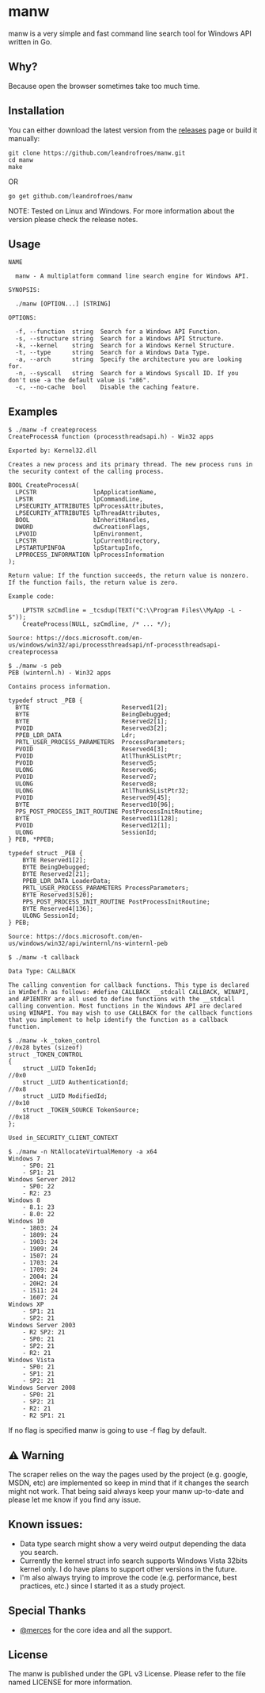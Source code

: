 # manw

manw is a very simple and fast command line search tool for Windows API written in Go.

## Why?

Because open the browser sometimes take too much time.

## **Installation**

You can either download the latest version from the [releases](https://github.com/leandrofroes/manw/releases) page or build it manually:

```
git clone https://github.com/leandrofroes/manw.git
cd manw
make
```

OR

```
go get github.com/leandrofroes/manw
```

NOTE: Tested on Linux and Windows. For more information about the version please check the release notes.

## **Usage**

```
NAME

  manw - A multiplatform command line search engine for Windows API.
  
SYNOPSIS: 

  ./manw [OPTION...] [STRING]
          
OPTIONS:

  -f, --function  string  Search for a Windows API Function.
  -s, --structure string  Search for a Windows API Structure.    
  -k, --kernel    string  Search for a Windows Kernel Structure.
  -t, --type      string  Search for a Windows Data Type.
  -a, --arch      string  Specify the architecture you are looking for.
  -n, --syscall   string  Search for a Windows Syscall ID. If you don't use -a the default value is "x86".
  -c, --no-cache  bool    Disable the caching feature.
```

## **Examples**

```
$ ./manw -f createprocess
CreateProcessA function (processthreadsapi.h) - Win32 apps

Exported by: Kernel32.dll

Creates a new process and its primary thread. The new process runs in the security context of the calling process.

BOOL CreateProcessA(
  LPCSTR                lpApplicationName,
  LPSTR                 lpCommandLine,
  LPSECURITY_ATTRIBUTES lpProcessAttributes,
  LPSECURITY_ATTRIBUTES lpThreadAttributes,
  BOOL                  bInheritHandles,
  DWORD                 dwCreationFlags,
  LPVOID                lpEnvironment,
  LPCSTR                lpCurrentDirectory,
  LPSTARTUPINFOA        lpStartupInfo,
  LPPROCESS_INFORMATION lpProcessInformation
);

Return value: If the function succeeds, the return value is nonzero. If the function fails, the return value is zero.

Example code:

	LPTSTR szCmdline = _tcsdup(TEXT("C:\\Program Files\\MyApp -L -S"));
	CreateProcess(NULL, szCmdline, /* ... */);

Source: https://docs.microsoft.com/en-us/windows/win32/api/processthreadsapi/nf-processthreadsapi-createprocessa
```

```
$ ./manw -s peb
PEB (winternl.h) - Win32 apps

Contains process information.

typedef struct _PEB {
  BYTE                          Reserved1[2];
  BYTE                          BeingDebugged;
  BYTE                          Reserved2[1];
  PVOID                         Reserved3[2];
  PPEB_LDR_DATA                 Ldr;
  PRTL_USER_PROCESS_PARAMETERS  ProcessParameters;
  PVOID                         Reserved4[3];
  PVOID                         AtlThunkSListPtr;
  PVOID                         Reserved5;
  ULONG                         Reserved6;
  PVOID                         Reserved7;
  ULONG                         Reserved8;
  ULONG                         AtlThunkSListPtr32;
  PVOID                         Reserved9[45];
  BYTE                          Reserved10[96];
  PPS_POST_PROCESS_INIT_ROUTINE PostProcessInitRoutine;
  BYTE                          Reserved11[128];
  PVOID                         Reserved12[1];
  ULONG                         SessionId;
} PEB, *PPEB;

typedef struct _PEB {
    BYTE Reserved1[2];
    BYTE BeingDebugged;
    BYTE Reserved2[21];
    PPEB_LDR_DATA LoaderData;
    PRTL_USER_PROCESS_PARAMETERS ProcessParameters;
    BYTE Reserved3[520];
    PPS_POST_PROCESS_INIT_ROUTINE PostProcessInitRoutine;
    BYTE Reserved4[136];
    ULONG SessionId;
} PEB;

Source: https://docs.microsoft.com/en-us/windows/win32/api/winternl/ns-winternl-peb

```

```
$ ./manw -t callback

Data Type: CALLBACK

The calling convention for callback functions. This type is declared in WinDef.h as follows: #define CALLBACK __stdcall CALLBACK, WINAPI, and APIENTRY are all used to define functions with the __stdcall calling convention. Most functions in the Windows API are declared using WINAPI. You may wish to use CALLBACK for the callback functions that you implement to help identify the function as a callback function.
```

```
$ ./manw -k _token_control
//0x28 bytes (sizeof)
struct _TOKEN_CONTROL
{
    struct _LUID TokenId;                                                   //0x0
    struct _LUID AuthenticationId;                                          //0x8
    struct _LUID ModifiedId;                                                //0x10
    struct _TOKEN_SOURCE TokenSource;                                       //0x18
}; 

Used in_SECURITY_CLIENT_CONTEXT

```

```
$ ./manw -n NtAllocateVirtualMemory -a x64
Windows 7
	- SP0: 21
	- SP1: 21
Windows Server 2012
	- SP0: 22
	- R2: 23
Windows 8
	- 8.1: 23
	- 8.0: 22
Windows 10
	- 1803: 24
	- 1809: 24
	- 1903: 24
	- 1909: 24
	- 1507: 24
	- 1703: 24
	- 1709: 24
	- 2004: 24
	- 20H2: 24
	- 1511: 24
	- 1607: 24
Windows XP
	- SP1: 21
	- SP2: 21
Windows Server 2003
	- R2 SP2: 21
	- SP0: 21
	- SP2: 21
	- R2: 21
Windows Vista
	- SP0: 21
	- SP1: 21
	- SP2: 21
Windows Server 2008
	- SP0: 21
	- SP2: 21
	- R2: 21
	- R2 SP1: 21
```

If no flag is specified manw is going to use -f flag by default.

## :warning: **Warning**

The scraper relies on the way the pages used by the project (e.g. google, MSDN, etc) are implemented so keep in mind that if it changes the search might not work. That being said always keep your manw up-to-date and please let me know if you find any issue.

## **Known issues:**

* Data type search might show a very weird output depending the data you search.
* Currently the kernel struct info search supports Windows Vista 32bits kernel only. I do have plans to support other versions in the future.
* I'm also always trying to improve the code (e.g. performance, best practices, etc.) since I started it as a study project.

## **Special Thanks**

* [@merces](https://github.com/merces) for the core idea and all the support.

## **License**

The manw is published under the GPL v3 License. Please refer to the file named LICENSE for more information.
